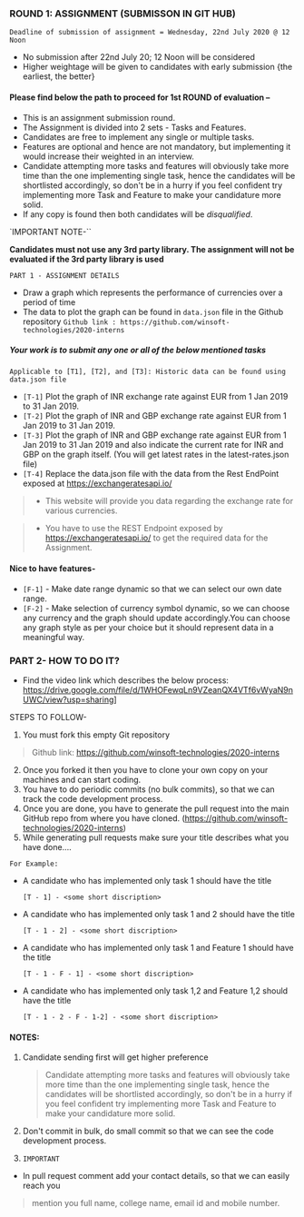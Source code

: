 ### ROUND 1: ASSIGNMENT (SUBMISSON IN GIT HUB)

`Deadline of submission of assignment = Wednesday, 22nd July 2020 @ 12 Noon`

 - No submission after 22nd July 20; 12 Noon will be considered
 - Higher weightage will be given to candidates with early submission {the earliest, the better}

#### Please find below the path to proceed for 1st ROUND of evaluation –

- This is an assignment submission round.
- The Assignment is divided into 2 sets - Tasks and Features.
- Candidates are free to implement any single or multiple tasks.
- Features are optional and hence are not mandatory, but implementing it would increase their weighted in
an interview.
- Candidate attempting more tasks and features will obviously take more time than the one implementing
single task, hence the candidates will be shortlisted accordingly, so don't be in a hurry if you feel confident try
implementing more Task and Feature to make your candidature more solid.
- If any copy is found then both candidates will be *disqualified*.


`IMPORTANT NOTE-``

**Candidates must not use any 3rd party library. The assignment will not be evaluated if the 3rd party library is used**

`PART 1 - ASSIGNMENT DETAILS`
- Draw a graph which represents the performance of currencies over a period of time
- The data to plot the graph can be found in `data.json` file in the Github repository
`Github link : https://github.com/winsoft-technologies/2020-interns`



##### Your work is to submit any one or all of the below mentioned tasks

`Applicable to [T1], [T2], and [T3]: Historic data can be found using data.json file`
-  `[T-1]` Plot the graph of INR exchange rate against EUR from 1 Jan 2019 to 31 Jan 2019.
- `[T-2]` Plot the graph of INR and GBP exchange rate against EUR from 1 Jan 2019 to 31 Jan 2019.
- `[T-3]` Plot the graph of INR and GBP exchange rate against EUR from 1 Jan 2019 to 31 Jan 2019 and also indicate
the current rate for INR and GBP on the graph itself. (You will get latest rates in the latest-rates.json file)
- `[T-4]` Replace the data.json file with the data from the Rest EndPoint exposed at https://exchangeratesapi.io/
 > - This website will provide you data regarding the exchange rate for various currencies.

 > - You have to use the REST Endpoint exposed by https://exchangeratesapi.io/ to get the required data for the
Assignment.


#### Nice to have features-
- `[F-1]` - Make date range dynamic so that we can select our own date range.
- `[F-2]` - Make selection of currency symbol dynamic, so we can choose any currency and the graph should
update accordingly.You can choose any graph style as per your choice but it should represent data in a
meaningful way.


### PART 2- HOW TO DO IT?

- Find the video link which describes the below process:
https://drive.google.com/file/d/1WHOFewqLn9VZeanQX4VTf6vWyaN9nUWC/view?usp=sharing]

STEPS TO FOLLOW-
1. You must fork this empty Git repository

> Github link: https://github.com/winsoft-technologies/2020-interns

2. Once you forked it then you have to clone your own copy on your machines and can start coding.
3. You have to do periodic commits (no bulk commits), so that we can track the code development process.
4. Once you are done, you have to generate the pull request into the main GitHub repo from where you have
cloned. (https://github.com/winsoft-technologies/2020-interns)
5. While generating pull requests make sure your title describes what you have done....

 `For Example:`

 - A candidate who has implemented only task 1 should have the title

    `[T - 1] - <some short discription>`

 - A candidate who has implemented only task 1 and 2 should have the title

    `[T - 1 - 2] - <some short discription>`

 - A candidate who has implemented only task 1 and Feature 1 should have the title

    `[T - 1 - F - 1] - <some short discription>`

 - A candidate who has implemented only task 1,2 and Feature 1,2 should have the title

    `[T - 1 - 2 - F - 1-2] - <some short discription>`

#### NOTES:
1. Candidate sending first will get higher preference
    > Candidate attempting more tasks and features will obviously take more time than the one implementing single task, hence the candidates will be shortlisted accordingly, so don't be in a hurry if you feel confident try implementing more Task and Feature to make your candidature more solid.

2. Don't commit in bulk, do small commit so that we can see the code development process.

3. `IMPORTANT`

  - In pull request comment add your contact details, so that we can easily reach you
> mention you full name, college name, email id and mobile number.

